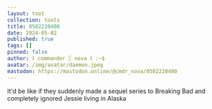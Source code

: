 ```yaml
---
layout: toot
collection: toots
title: 0502220400
date: 2024-05-02
published: true
tags: []
pinned: false
author: ⸸ commander ░ nova ⸸ :~$
avatar: /img/avatar/daemon.jpeg
mastodon: https://mastodon.online/@cmdr_nova/0502220400
---
```


It'd be like if they suddenly made a sequel series to Breaking Bad and completely ignored Jessie living in Alaska
